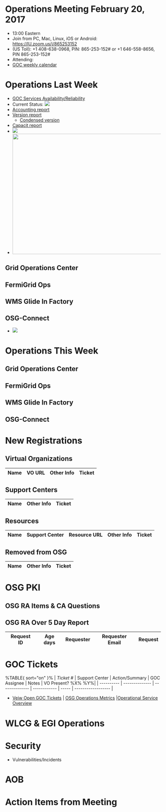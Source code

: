 # Operations Meeting February 20, 2017
   * 13:00 Eastern 
   * Join from PC, Mac, Linux, iOS or Android: https://IU.zoom.us/j/865253152
   * (US Toll): +1 408-638-0968, PIN: 865-253-152# or +1 646-558-8656, PIN 865-253-152#
   * Attending: 
   * [GOC weekly calendar](http://www.google.com/calendar/embed?src=c1htpcfoe6btrtc7n3uddg8mvs%40group.calendar.google.com&ctz=America/New_York)

# Operations Last Week
   * [GOC Services Availability/Reliability](http://tinyurl.com/pre26vw)
   * Current Status: <img src="http://steige.grid.iu.edu/steige/status_current.png">
   * [Accounting report](http://reports.grid.iu.edu/reports/current.apel)
   * [Version report](http://reports.grid.iu.edu/reports/versiondump-latest.txt)
      * [Condensed version](http://reports.grid.iu.edu/reports/version_summary.txt)
   * [Capacit report](http://reports.grid.iu.edu/reports/capacitydump-latest.txt)
   * <img src="http://gratiaweb1.grid.iu.edu/gratiastatic/today/osg_wall_hours.png"/>
   * <img src="http://osg-flock.grid.iu.edu/monitoring/condor/condor_7day.png" width='630' height='390'  /><br>

## Grid Operations Center

## FermiGrid Ops

## WMS Glide In Factory

## OSG-Connect
   * <img src='http://osgconnect.net/accounting-summary/data/osg/daily_hours_by_project.png'>

# Operations This Week

## Grid Operations Center

## FermiGrid Ops

## WMS Glide In Factory

## OSG-Connect

# New Registrations

## Virtual Organizations
| Name | VO URL | Other Info | Ticket |
| ---- | ------ | ---------- | ------ |

## Support Centers
| Name | Other Info | Ticket |
| ---- | ---------- | ------ |

## Resources
| Name | Support Center | Resource URL | Other Info | Ticket |
| ---- | -------------- | ------------ | ---------- | ------ |

## Removed from OSG
| Name | Other Info | Ticket |
| ---- | ---------- | ------ |

# OSG PKI

## OSG RA Items & CA Questions

## OSG RA Over 5 Day Report
|Request ID	|Age days	|Requester	|Requester Email		|Request |
| --------- | ------- | --------- | ----------------- | ------ |

# GOC Tickets

%TABLE{ sort="on" }%
| *Ticket #* | Support Center | Action/Summary | GOC Assignee | Notes | VO Present? %X% %Y%|
| ---------- | -------------- | -------------- | ------------ | ----- | ------------------ |

   * [Veiw Open GOC Tickets](https://ticket.grid.iu.edu/goc/list/open) | [OSG Operations Metrics](https://twiki.grid.iu.edu/bin/view/Operations/TicketReports) |[Operational Service Overview](http://myosg.grid.iu.edu/miscstatus?count_sg_1&count_active=on&count_enabled=on&datasource=status)


# WLCG & EGI Operations

# Security
   * Vulnerabilities/Incidents

# AOB

# Action Items from Meeting
